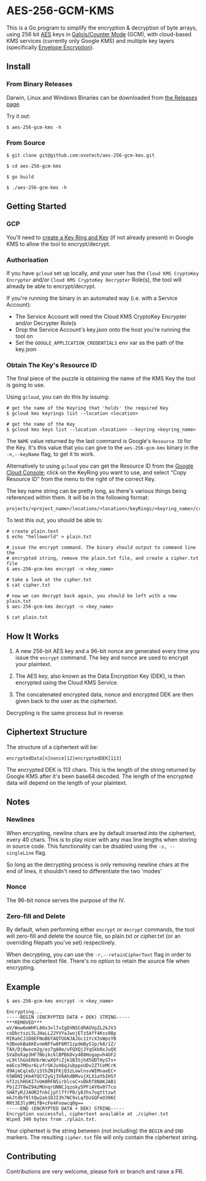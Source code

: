 # AES-256-GCM-KMS

This is a Go program to simplify the encryption & decryption of byte arrays,
using 256 bit [AES](https://en.wikipedia.org/wiki/Advanced_Encryption_Standard)
keys in [Galois/Counter Mode](https://en.wikipedia.org/wiki/Galois/Counter_Mode)
(GCM), with cloud-based KMS services (currently only Google KMS) and multiple
key layers (specifically
[Envelope Encryption](https://cloud.google.com/kms/docs/envelope-encryption)).


## Install

### From Binary Releases

Darwin, Linux and Windows Binaries can be downloaded from [the Releases page](https://github.com/ovotech/aes-256-gcm-kms/releases).

Try it out:

```
$ aes-256-gcm-kms -h
```

### From Source

```
$ git clone git@github.com:ovotech/aes-256-gcm-kms.git

$ cd aes-256-gcm-kms

$ go build

$ ./aes-256-gcm-kms -h
```

## Getting Started

### GCP

You'll need to [create a Key Ring and Key](https://cloud.google.com/kms/docs/creating-keys#kms-create-keyring-cli)
(if not already present) in Google KMS to allow the tool to encrypt/decrypt.

### Authorisation

If you have `gcloud` set up locally, and your user has the `Cloud KMS CryptoKey
Encrypter` and/or `Cloud KMS CryptoKey Decrypter` Role(s), the tool will
already be able to encrypt/decrypt.

If you're running the binary in an automated way (i.e. with a Service Account):

* The Service Account will need the Cloud KMS CryptoKey Encrypter and/or
Decrypter Role(s
* Drop the Service Account's key.json onto the host you're running the tool on
* Set the `GOOGLE_APPLICATION_CREDENTIALS` env var as the path of the key.json

### Obtain The Key's Resource ID

The final piece of the puzzle is obtaining the name of the KMS Key the tool is
going to use.

Using `gcloud`, you can do this by issuing:

```
# get the name of the Keyring that 'holds' the required Key
$ gcloud kms keyrings list --location <location>

# get the name of the Key
$ gcloud kms keys list --location <location> --keyring <keyring_name>
```

The `NAME` value returned by the last command is Google's `Resource ID` for the
Key. It's this value that you can give to the `aes-256-gcm-kms` binary in the
`-n,--keyName` flag, to get it to work.

Alternatively to using `gcloud` you can get the Resource ID from the [Google Cloud Console](https://console.cloud.google.com/security/kms); click on the KeyRing
you want to use, and select "Copy Resource ID" from the menu to the right of the
correct Key.


The key name string can be pretty long, as there's various things being
referenced within them. It will be in the following format:

```
projects/<project_name>/locations/<location>/keyRings/<keyring_name>/cryptoKeys/<key_name>
```

To test this out, you should be able to:

```
# create plain.text
$ echo "helloworld" > plain.txt

# issue the encrypt command. The binary should output to command line the
# encrypted string, remove the plain.txt file, and create a cipher.txt file
$ aes-256-gcm-kms encrypt -n <key_name>

# take a look at the cipher.txt
$ cat cipher.txt

# now we can decrypt back again, you should be left with a new plain.txt
$ aes-256-gcm-kms decrypt -n <key_name>

$ cat plain.txt
```

## How It Works

1. A new 256-bit AES key and a 96-bit nonce are generated every time you issue
 the `encrypt` command. The key and nonce are used to encrypt your plaintext.

2. The AES key, also known as the Data Encryption Key (DEK), is then encrypted
using the Cloud KMS Service.

3. The concatenated encrypted data, nonce and encrypted DEK are then given back
to the user as the ciphertext.

Decrypting is the same process but in reverse.


## Ciphertext Structure

The structure of a ciphertext will be:

```
encryptedData[n]nonce[12]encryptedDEK[113]
```

The encrypted DEK is 113 chars. This is the length of the string returned by
Google KMS after it's been base64 decoded. The length of the encrypted data will
depend on the length of your plaintext.

## Notes

### Newlines

When encrypting, newline chars are by default inserted into the ciphertext,
every 40 chars. This is to play nicer with any max line lengths when storing in
source code. This functionality can be disabled using the `-s, --singleLine`
flag.

So long as the decrypting process is only removing newline chars at the end of
lines, it shouldn't need to differentiate the two 'modes'

### Nonce

The 96-bit nonce serves the purpose of the IV.

### Zero-fill and Delete

By default, when performing either `encrypt` or `decrypt` commands, the tool
will zero-fill and delete the source file, so plain.txt or cipher.txt (or an
overriding filepath you've set) respectively.

When decrypting, you can use the `-r,--retainCipherText` flag in order to
retain the ciphertext file. There's no option to retain the source file when
encrypting.


## Example

```
$ aes-256-gcm-kms encrypt -n <key_name>

Encrypting...
-----BEGIN (ENCRYPTED DATA + DEK) STRING-----
***REMOVED***
wV/Wow6eWHFL80x3xl7vIgDVN5CdRAOVpZL2kJV3
coDbctszL5LJHaLL22YVYaJwojETz5Aff4Kss98p
MIRahCJ1D8EFNoBbTAQTUGNJAJGc11YcX3sWpsYB
h3BookBa6KEvnmNFfw8F6M71zpdmByS1p/k8/1Z/
TAX/Dj0wxcm2g/ez7gA0e/vFQXQjJYqSkb0xJuQX
SVaDoXap3HF7NbikcklBPBkDvy408Hogapvh4OF2
vL9tlhGoERUkrWcwXQfcZjk1B3Sjh45UDTHySTs+
m4Eco7MOur6LvfrGKJuX6qJubppxUDv2ZTCeMCrK
d9AjmCqleD/iSthZN1FKjQ3zLowlnsvWIMnaeEC+
h5W8NIjKm4YQCY2yGj3V6AhdBMvujXLX1aYbIHSf
GfIzLhHSKI7vUm0RFN5irblcoC+sBkRf8NAKJAB1
PbjZJT8wZ94zMUnqrUNNCJqzoky5PFiAY0x077co
SHATyRJJAOR2fnkCjptlffrP0/y8Jhs7ogtttzwt
mkJtdbf9ltQw2ak1OJI3h7NC9vLqfDzGQFeO396C
RRt3E3ly9MifB+cFe4Fnowcq0g==
-----END (ENCRYPTED DATA + DEK) STRING-----
Encryption successful, ciphertext available at ./cipher.txt
Wiped 340 bytes from ./plain.txt.
```

Your ciphertext is the string between (not including) the `BEGIN` and `END`
markers. The resulting `cipher.txt` file will only contain the ciphertext
string.


## Contributing

Contributions are very welcome, please fork or branch and raise a PR.
